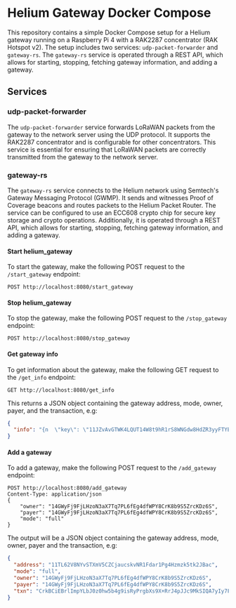 # Helium Gateway Docker Compose

This repository contains a simple Docker Compose setup for a Helium gateway running on a Raspberry Pi 4 with a RAK2287 concentrator (RAK Hotspot v2). The setup includes two services: `udp-packet-forwarder` and `gateway-rs`. The `gateway-rs` service is operated through a REST API, which allows for starting, stopping, fetching gateway information, and adding a gateway.

## Services

### udp-packet-forwarder

The `udp-packet-forwarder` service forwards LoRaWAN packets from the gateway to the network server using the UDP protocol. It supports the RAK2287 concentrator and is configurable for other concentrators. This service is essential for ensuring that LoRaWAN packets are correctly transmitted from the gateway to the network server.

### gateway-rs

The `gateway-rs` service connects to the Helium network using Semtech's Gateway Messaging Protocol (GWMP). It sends and witnesses Proof of Coverage beacons and routes packets to the Helium Packet Router. The service can be configured to use an ECC608 crypto chip for secure key storage and crypto operations. Additionally, it is operated through a REST API, which allows for starting, stopping, fetching gateway information, and adding a gateway.

#### Start helium_gateway

To start the gateway, make the following POST request to the `/start_gateway` endpoint:

```http
POST http://localhost:8080/start_gateway
```

#### Stop helium_gateway

To stop the gateway, make the following POST request to the `/stop_gateway` endpoint:

```http
POST http://localhost:8080/stop_gateway
```

#### Get gateway info

To get information about the gateway, make the following GET request to the `/get_info` endpoint:

```http
GET http://localhost:8080/get_info
```

This returns a JSON object containing the gateway address, mode, owner, payer, and the transaction, e.g:

```json
{
  "info": "{n  \"key\": \"11JZvAvGTWK4LQUT14W8t9hR1rS8WNGdw8HdZR3yyFTYEMsza97\",\n  \"onboarding\": \"11JZvAvGTWK4LQUT14W8t9hR1rS8WNGdw8HdZR3yyFTYEMsza97\",\n  \"name\": \"ancient-pewter-wolverine\"\n}\n"
}
```

#### Add a gateway

To add a gateway, make the following POST request to the `/add_gateway` endpoint:

```http
POST http://localhost:8080/add_gateway
Content-Type: application/json
{
    "owner": "14GWyFj9FjLHzoN3aX7Tq7PL6fEg4dfWPY8CrK8b9S5ZrcKDz6S",
    "payer": "14GWyFj9FjLHzoN3aX7Tq7PL6fEg4dfWPY8CrK8b9S5ZrcKDz6S",
    "mode": "full"
}
```

The output will be a JSON object containing the gateway address, mode, owner, payer and the transaction, e.g:

```json
{
  "address": "11TL62V8NYvSTXmV5CZCjaucskvNR1Fdar1Pg4Hzmzk5tk2JBac",
  "mode": "full",
  "owner": "14GWyFj9FjLHzoN3aX7Tq7PL6fEg4dfWPY8CrK8b9S5ZrcKDz6S",
  "payer": "14GWyFj9FjLHzoN3aX7Tq7PL6fEg4dfWPY8CrK8b9S5ZrcKDz6S",
  "txn": "CrkBCiEBrlImpYLbJ0z0hw5b4g9isRyPrgbXs9X+RrJ4pJJc9MkSIQA7yIy7F+9oPYCTmDz+v782GMJ4AC+jM+VfjvUgAHflWSJGMEQCIGfugfLkXv23vJcfwPYjLlMyzYhKp+Rg8B2YKwnsDHaUAiASkdxUO4fdS33D7vyid8Tulizo9SLEL1lduyvda9YVRCohAa5SJqWC2ydM9IcOW+IPYrEcj64G17PV/kayeKSSXPTJOMCEPUDo+wM="
}
```
